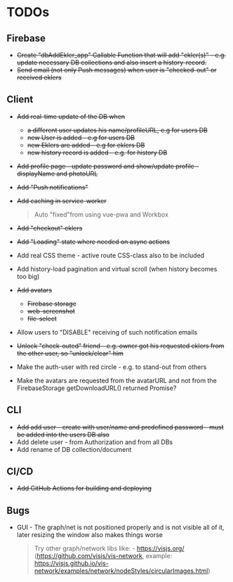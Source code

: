 # TODOs

## Firebase

- ~~Create "dbAddEkler_app" Callable Function that will add "ekler(s)" - e.g. update necessary DB collections and also insert a history-record.~~
- ~~Send email (not only Push messages) when user is "checked-out" or received eklers~~

## Client

- ~~Add real-time update of the DB when~~
    - ~~a different user updates his name/profileURL, e.g for users DB~~
    - ~~new User is added - e.g for users DB~~
    - ~~new Eklers are added - e.g for eklers DB~~
    - ~~new history record is added - e.g. for history DB~~
- ~~Add profile page - update password and show/update profile - displayName and photoURL~~
- ~~Add "Push notifications"~~
- ~~Add caching in service-worker~~
    > Auto "fixed"from using vue-pwa and Workbox
- ~~Add "checkout" eklers~~
- ~~Add "Loading" state where needed on async actions~~
- Add real CSS theme - active route CSS-class also to be included
- Add history-load pagination and virtual scroll (when history becomes too big)
- ~~Add avatars~~
    - ~~Firebase storage~~
    - ~~web-screenshot~~
    - ~~file-select~~

- Allow users to "DISABLE" receiving of such notification emails
- ~~Unlock "check-outed" friend - e.g. owner got his requested eklers from the other user, so "unlock/clear" him~~
- Make the auth-user with red circle  - e.g. to stand-out from others
- Make the avatars are requested from the avatarURL and not from the FirebaseStorage getDownloadURL() returned Promise?

## CLI

- ~~Add add user - create with user/name and predefined password - must be added into the users DB also~~
- Add delete user - from Authorization and from all DBs
- Add rename of DB collection/document

## CI/CD

- ~~Add GitHub Actions for building and deploying~~

## Bugs

- GUI - The graph/net is not positioned properly and is not visible all of it,
        later resizing the window also makes things worse
    > Try other graph/network libs like:
       - https://visjs.org/ (https://github.com/visjs/vis-network, example: https://visjs.github.io/vis-network/examples/network/nodeStyles/circularImages.html)